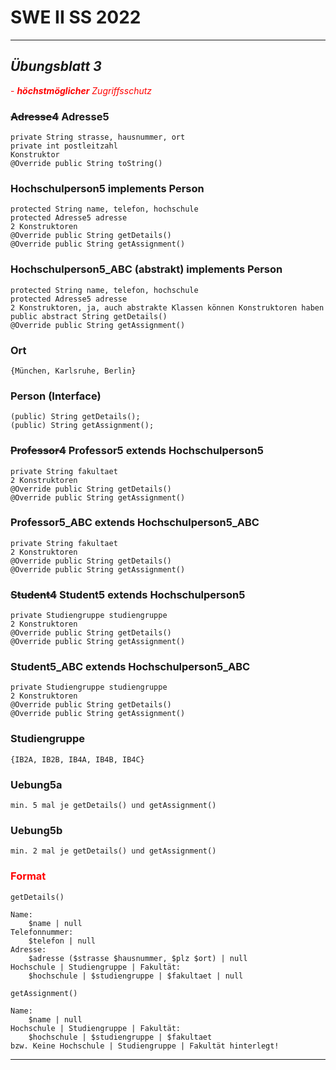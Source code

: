 <h1>
    SWE II SS 2022
</h1>

<hr/>

<h2>
    <i>Übungsblatt 3</i>
</h2>

<span style="color:red">
    - <i><b>höchstmöglicher</b> Zugriffsschutz</i>
</span>

### ~~Adresse4~~ Adresse5 ###
    private String strasse, hausnummer, ort
    private int postleitzahl
    Konstruktor
    @Override public String toString()

### Hochschulperson5 implements Person ###
    protected String name, telefon, hochschule
    protected Adresse5 adresse
    2 Konstruktoren
    @Override public String getDetails()
    @Override public String getAssignment()

### Hochschulperson5_ABC (abstrakt) implements Person ###
    protected String name, telefon, hochschule
    protected Adresse5 adresse
    2 Konstruktoren, ja, auch abstrakte Klassen können Konstruktoren haben
    public abstract String getDetails()
    @Override public String getAssignment()

### Ort ###
    {München, Karlsruhe, Berlin}

### Person (Interface) ###
    (public) String getDetails();
    (public) String getAssignment();

### ~~Professor4~~ Professor5 extends Hochschulperson5 ###
    private String fakultaet
    2 Konstruktoren
    @Override public String getDetails()
    @Override public String getAssignment()

### Professor5_ABC extends Hochschulperson5_ABC ###
    private String fakultaet
    2 Konstruktoren
    @Override public String getDetails()
    @Override public String getAssignment()

### ~~Student4~~ Student5 extends Hochschulperson5 ###
    private Studiengruppe studiengruppe
    2 Konstruktoren
    @Override public String getDetails()
    @Override public String getAssignment()

### Student5_ABC extends Hochschulperson5_ABC ###
    private Studiengruppe studiengruppe
    2 Konstruktoren
    @Override public String getDetails()
    @Override public String getAssignment()

### Studiengruppe ###
    {IB2A, IB2B, IB4A, IB4B, IB4C}

### Uebung5a ###
    min. 5 mal je getDetails() und getAssignment()

### Uebung5b ###
    min. 2 mal je getDetails() und getAssignment()

### <span style="color:red">Format</span> ###
    getDetails()
    
    Name:
        $name | null
    Telefonnummer:
        $telefon | null
    Adresse:
        $adresse ($strasse $hausnummer, $plz $ort) | null
    Hochschule | Studiengruppe | Fakultät:
        $hochschule | $studiengruppe | $fakultaet | null
    
    getAssignment()
    
    Name:
        $name | null
    Hochschule | Studiengruppe | Fakultät:
        $hochschule | $studiengruppe | $fakultaet
    bzw. Keine Hochschule | Studiengruppe | Fakultät hinterlegt!

<hr/>